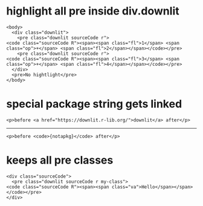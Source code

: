 # highlight all pre inside div.downlit

    <body>
      <div class="downlit">
        <pre class="downlit sourceCode r">
    <code class="sourceCode R"><span><span class="fl">1</span> <span class="op">+</span> <span class="fl">2</span></span></code></pre>
        <pre class="downlit sourceCode r">
    <code class="sourceCode R"><span><span class="fl">3</span> <span class="op">+</span> <span class="fl">4</span></span></code></pre>
      </div>
      <pre>No hightlight</pre>
    </body>

# special package string gets linked

    <p>before <a href="https://downlit.r-lib.org/">downlit</a> after</p>

---

    <p>before <code>{notapkg}</code> after</p>

# keeps all pre classes

    <div class="sourceCode">
      <pre class="downlit sourceCode r my-class">
    <code class="sourceCode R"><span><span class="va">Hello</span></span></code></pre>
    </div>


